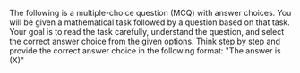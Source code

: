The following is a multiple-choice question (MCQ) with answer choices.
You will be given a mathematical task followed by a question based on that task. Your goal is to read the task carefully, understand the question, and select the correct answer choice from the given options.
Think step by step and provide the correct answer choice in the following format: "The answer is (X)"